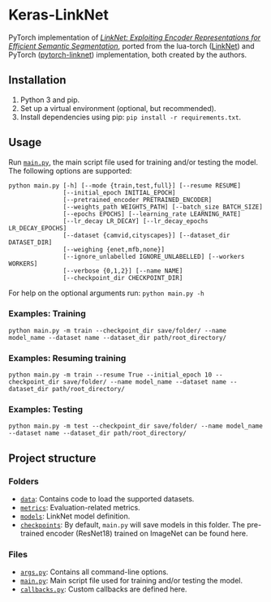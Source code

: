 # Keras-LinkNet

PyTorch implementation of [*LinkNet: Exploiting Encoder Representations for Efficient Semantic Segmentation*](https://arxiv.org/abs/1707.03718), ported from the lua-torch ([LinkNet](https://github.com/e-lab/LinkNet)) and PyTorch ([pytorch-linknet](https://github.com/e-lab/pytorch-linknet)) implementation, both created by the authors.


## Installation

1. Python 3 and pip.
2. Set up a virtual environment (optional, but recommended).
3. Install dependencies using pip: ``pip install -r requirements.txt``.


## Usage

Run [``main.py``](https://github.com/davidtvs/Keras-LinkNet/blob/master/main.py), the main script file used for training and/or testing the model. The following options are supported:

```
python main.py [-h] [--mode {train,test,full}] [--resume RESUME]
               [--initial_epoch INITIAL_EPOCH]
               [--pretrained_encoder PRETRAINED_ENCODER]
               [--weights_path WEIGHTS_PATH] [--batch_size BATCH_SIZE]
               [--epochs EPOCHS] [--learning_rate LEARNING_RATE]
               [--lr_decay LR_DECAY] [--lr_decay_epochs LR_DECAY_EPOCHS]
               [--dataset {camvid,cityscapes}] [--dataset_dir DATASET_DIR]
               [--weighing {enet,mfb,none}]
               [--ignore_unlabelled IGNORE_UNLABELLED] [--workers WORKERS]
               [--verbose {0,1,2}] [--name NAME]
               [--checkpoint_dir CHECKPOINT_DIR]
```

For help on the optional arguments run: ``python main.py -h``


### Examples: Training

```
python main.py -m train --checkpoint_dir save/folder/ --name model_name --dataset name --dataset_dir path/root_directory/
```


### Examples: Resuming training

```
python main.py -m train --resume True --initial_epoch 10 --checkpoint_dir save/folder/ --name model_name --dataset name --dataset_dir path/root_directory/
```


### Examples: Testing

```
python main.py -m test --checkpoint_dir save/folder/ --name model_name --dataset name --dataset_dir path/root_directory/
```


## Project structure

### Folders

- [``data``](https://github.com/davidtvs/Keras-LinkNet/tree/master/data): Contains code to load the supported datasets.
- [``metrics``](https://github.com/davidtvs/Keras-LinkNet/tree/master/metric): Evaluation-related metrics.
- [``models``](https://github.com/davidtvs/Keras-LinkNet/tree/master/models): LinkNet model definition.
- [``checkpoints``](https://github.com/davidtvs/Keras-LinkNet/tree/master/checkpoints): By default, ``main.py`` will save models in this folder. The pre-trained encoder (ResNet18) trained on ImageNet can be found here.

### Files

- [``args.py``](https://github.com/davidtvs/Keras-LinkNet/blob/master/arg.py): Contains all command-line options.
- [``main.py``](https://github.com/davidtvs/Keras-LinkNet/blob/master/main.py): Main script file used for training and/or testing the model.
- [``callbacks.py``](https://github.com/davidtvs/Keras-LinkNet/blob/master/callbacks.py): Custom callbacks are defined here.
